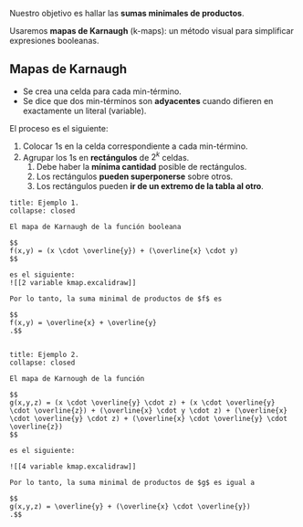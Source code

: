 Nuestro objetivo es hallar las **sumas minimales de productos**.

Usaremos **mapas de Karnaugh** (k-maps): un método visual para simplificar expresiones booleanas.

## Mapas de Karnaugh

- Se crea una celda para cada min-término.
- Se dice que dos min-términos son **adyacentes** cuando difieren en exactamente un literal (variable).

El proceso es el siguiente:

1. Colocar $1$s en la celda correspondiente a cada min-término.
2. Agrupar los $1$s en **rectángulos** de $2^k$ celdas.
	1. Debe haber la **mínima cantidad** posible de rectángulos.
	2. Los rectángulos **pueden superponerse** sobre otros.
	3. Los rectángulos pueden **ir de un extremo de la tabla al otro**.

```ad-example
title: Ejemplo 1.
collapse: closed

El mapa de Karnaugh de la función booleana

$$
f(x,y) = (x \cdot \overline{y}) + (\overline{x} \cdot y)
$$

es el siguiente:
![[2 variable kmap.excalidraw]]

Por lo tanto, la suma minimal de productos de $f$ es

$$
f(x,y) = \overline{x} + \overline{y}
.$$


```

```ad-example
title: Ejemplo 2.
collapse: closed

El mapa de Karnough de la función

$$
g(x,y,z) = (x \cdot \overline{y} \cdot z) + (x \cdot \overline{y} \cdot \overline{z}) + (\overline{x} \cdot y \cdot z) + (\overline{x} \cdot \overline{y} \cdot z) + (\overline{x} \cdot \overline{y} \cdot \overline{z})
$$

es el siguiente:

![[4 variable kmap.excalidraw]]

Por lo tanto, la suma minimal de productos de $g$ es igual a

$$
g(x,y,z) = \overline{y} + (\overline{x} \cdot \overline{y})
.$$


```
